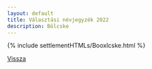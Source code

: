 ```yaml
---
layout: default
title: Választási névjegyzék 2022
description: Bölcske
---
```


{% include settlementHTMLs/Booxlcske.html %}

[Vissza](./)
